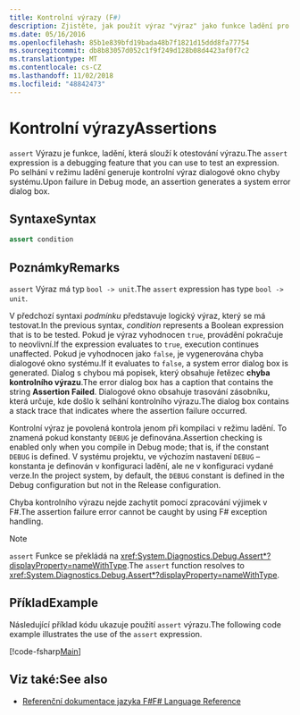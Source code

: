 ```yaml
---
title: Kontrolní výrazy (F#)
description: Zjistěte, jak použít výraz "výraz" jako funkce ladění pro testování výrazů v programovacím jazyce F#.
ms.date: 05/16/2016
ms.openlocfilehash: 85b1e839bfd19bada48b7f1821d15ddd8fa77754
ms.sourcegitcommit: db8b83057d052c1f9f249d128b08d4423af0f7c2
ms.translationtype: MT
ms.contentlocale: cs-CZ
ms.lasthandoff: 11/02/2018
ms.locfileid: "48842473"
---
```

# <a name="assertions"></a><span data-ttu-id="125bf-103">Kontrolní výrazy</span><span class="sxs-lookup"><span data-stu-id="125bf-103">Assertions</span></span>

<span data-ttu-id="125bf-104">`assert` Výrazu je funkce, ladění, která slouží k otestování výrazu.</span><span class="sxs-lookup"><span data-stu-id="125bf-104">The `assert` expression is a debugging feature that you can use to test an expression.</span></span> <span data-ttu-id="125bf-105">Po selhání v režimu ladění generuje kontrolní výraz dialogové okno chyby systému.</span><span class="sxs-lookup"><span data-stu-id="125bf-105">Upon failure in Debug mode, an assertion generates a system error dialog box.</span></span>

## <a name="syntax"></a><span data-ttu-id="125bf-106">Syntaxe</span><span class="sxs-lookup"><span data-stu-id="125bf-106">Syntax</span></span>

```fsharp
assert condition
```

## <a name="remarks"></a><span data-ttu-id="125bf-107">Poznámky</span><span class="sxs-lookup"><span data-stu-id="125bf-107">Remarks</span></span>

<span data-ttu-id="125bf-108">`assert` Výraz má typ `bool -> unit`.</span><span class="sxs-lookup"><span data-stu-id="125bf-108">The `assert` expression has type `bool -> unit`.</span></span>

<span data-ttu-id="125bf-109">V předchozí syntaxi *podmínku* představuje logický výraz, který se má testovat.</span><span class="sxs-lookup"><span data-stu-id="125bf-109">In the previous syntax, *condition* represents a Boolean expression that is to be tested.</span></span> <span data-ttu-id="125bf-110">Pokud je výraz vyhodnocen `true`, provádění pokračuje to neovlivní.</span><span class="sxs-lookup"><span data-stu-id="125bf-110">If the expression evaluates to `true`, execution continues unaffected.</span></span> <span data-ttu-id="125bf-111">Pokud je vyhodnocen jako `false`, je vygenerována chyba dialogové okno systému.</span><span class="sxs-lookup"><span data-stu-id="125bf-111">If it evaluates to `false`, a system error dialog box is generated.</span></span> <span data-ttu-id="125bf-112">Dialog s chybou má popisek, který obsahuje řetězec **chyba kontrolního výrazu**.</span><span class="sxs-lookup"><span data-stu-id="125bf-112">The error dialog box has a caption that contains the string **Assertion Failed**.</span></span> <span data-ttu-id="125bf-113">Dialogové okno obsahuje trasování zásobníku, která určuje, kde došlo k selhání kontrolního výrazu.</span><span class="sxs-lookup"><span data-stu-id="125bf-113">The dialog box contains a stack trace that indicates where the assertion failure occurred.</span></span>

<span data-ttu-id="125bf-114">Kontrolní výraz je povolená kontrola jenom při kompilaci v režimu ladění. To znamená pokud konstanty `DEBUG` je definována.</span><span class="sxs-lookup"><span data-stu-id="125bf-114">Assertion checking is enabled only when you compile in Debug mode; that is, if the constant `DEBUG` is defined.</span></span> <span data-ttu-id="125bf-115">V systému projektu, ve výchozím nastavení `DEBUG` – konstanta je definován v konfiguraci ladění, ale ne v konfiguraci vydané verze.</span><span class="sxs-lookup"><span data-stu-id="125bf-115">In the project system, by default, the `DEBUG` constant is defined in the Debug configuration but not in the Release configuration.</span></span>

<span data-ttu-id="125bf-116">Chyba kontrolního výrazu nejde zachytit pomocí zpracování výjimek v F#.</span><span class="sxs-lookup"><span data-stu-id="125bf-116">The assertion failure error cannot be caught by using F# exception handling.</span></span>

>[!NOTE]
<span data-ttu-id="125bf-117">`assert` Funkce se překládá na <xref:System.Diagnostics.Debug.Assert*?displayProperty=nameWithType>.</span><span class="sxs-lookup"><span data-stu-id="125bf-117">The `assert` function resolves to <xref:System.Diagnostics.Debug.Assert*?displayProperty=nameWithType>.</span></span>

## <a name="example"></a><span data-ttu-id="125bf-118">Příklad</span><span class="sxs-lookup"><span data-stu-id="125bf-118">Example</span></span>

<span data-ttu-id="125bf-119">Následující příklad kódu ukazuje použití `assert` výrazu.</span><span class="sxs-lookup"><span data-stu-id="125bf-119">The following code example illustrates the use of the `assert` expression.</span></span>

[!code-fsharp[Main](../../../samples/snippets/fsharp/lang-ref-2/snippet5401.fs)]

## <a name="see-also"></a><span data-ttu-id="125bf-120">Viz také:</span><span class="sxs-lookup"><span data-stu-id="125bf-120">See also</span></span>

- [<span data-ttu-id="125bf-121">Referenční dokumentace jazyka F#</span><span class="sxs-lookup"><span data-stu-id="125bf-121">F# Language Reference</span></span>](index.md)
